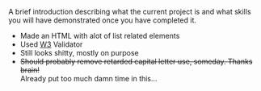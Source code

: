A brief introduction describing what the current project is and what skills you will have demonstrated once you have completed it.

- Made an HTML with alot of list related elements
- Used [W3](https://validator.w3.org/) Validator
- Still looks shitty, mostly on purpose
- <del>Should probably remove retarded capital letter use, someday. Thanks brain!</del><br>
  Already put too much damn time in this...